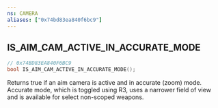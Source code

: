 ```yaml
---
ns: CAMERA
aliases: ["0x74bd83ea840f6bc9"]
---
```

## IS_AIM_CAM_ACTIVE_IN_ACCURATE_MODE

```c
// 0x74BD83EA840F6BC9
bool IS_AIM_CAM_ACTIVE_IN_ACCURATE_MODE();
```

Returns true if an aim camera is active and in accurate (zoom) mode. Accurate mode, which is toggled using R3, uses a narrower field of view and is available for select non-scoped weapons.

